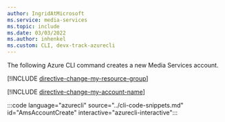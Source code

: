 ```yaml
---
author: IngridAtMicrosoft
ms.service: media-services 
ms.topic: include
ms.date: 03/03/2022
ms.author: inhenkel
ms.custom: CLI, devx-track-azurecli
---
```


<!--Create a media services account -->

The following Azure CLI command creates a new Media Services account. 

[!INCLUDE [directive-change-my-resource-group](directive-change-resource-group.md)]

[!INCLUDE [directive-change-my-account-name](directive-change-my-account-name.md)]

:::code language="azurecli" source="../cli-code-snippets.md" id="AmsAccountCreate" interactive="azurecli-interactive":::
